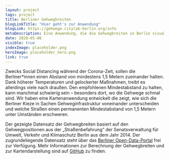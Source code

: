 ```yaml
---
layout: project
tags: project
title: Berliner Gehwegbreiten
blogLinkTitle: "Hier geht's zur Anwendung"
blogLink: https://gehwege.citylab-berlin.org/info
metaDescription: Eine Anwendung, die die Gehwegbreiten in Berlin visualisiert.
date: 2020-05-06
visible: true
indexImage: placeholder.png
heroImage: placeholder_hero.png
link: true
---
```


Zwecks Social Distancing während der Corona-Zeit, sollen die Berliner\*innen einen Abstand von mindestens 1,5 Metern zueinander halten. Dank höherer Temperaturen und gelockerter Maßnahmen, treibt es allerdings viele nach draußen. Den empfohlenen Mindestabstand zu halten, kann manchmal schwierig sein – besonders dort, wo die Gehwege schmal sind. Wir haben eine Kartenanwendung entwickelt die zeigt, wie sich die Berliner Kieze in Sachen Gehweginfrastruktur voneinander unterscheiden und welche Straßen einen permanenten Mindestabstand von 1,5 Metern unter Umständen erschweren.

Der gezeigte Datensatz der Gehwegbreiten basiert auf den Gehwegpositionen aus der „Straßenbefahrung“ der Senatsverwaltung für Umwelt, Verkehr und Klimaschutz Berlin aus dem Jahr 2014. Der zugrundeliegende Datensatz steht über das [Berliner Open-Data-Portal](https://daten.berlin.de/datensaetze/straßenbefahrung-2014-gehweg-wfs-0) frei zur Verfügung. Mehr Informationen zur Berechnung der Gehwegbreiten und zur Kartendarstellung sind auf [GitHub](https://github.com/technologiestiftung/berlin_sidewalk_widths) zu finden.
